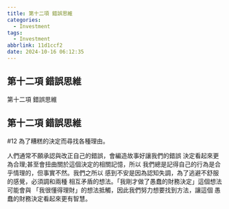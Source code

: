 ```yaml
---
title: 第十二項 錯誤思維
categories:
  - Investment
tags:
  - Investment
abbrlink: 11d1ccf2
date: 2024-10-16 06:12:35
---
```

第十二項 錯誤思維
-----------------------------------------------------------------------------------------------
<!--more-->
第十二項 錯誤思維

第十二項 錯誤思維
-----------------------------------------------------------------------------------------------
#12 為了糟糕的決定而尋找各種理由。

人們通常不願承認與改正自己的錯誤，會編造故事好讓我們的錯誤
決定看起來更為合理;甚至會扭曲關於這個決定的相關記憶，所以
我們總是記得自己的行為是合乎情理的，但事實不然。我們之所以
感到不安是因為認知失調，為了逃避不舒服的感覺，必須調和兩種
相互矛盾的想法。「我剛才做了愚蠢的財務決定」這個想法可能會與
「我很懂得理財」的想法抵觸，因此我們努力想要找到方法，讓這個
愚蠢的財務決定看起來更有智慧。
